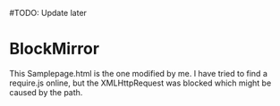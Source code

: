 #TODO: Update later
# BlockMirror
  This Samplepage.html is the one modified by me. 
  I have tried to find a require.js online, but the XMLHttpRequest was blocked which might be caused by the path.